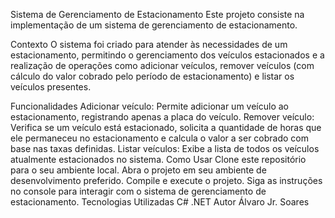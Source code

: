 Sistema de Gerenciamento de Estacionamento
Este projeto consiste na implementação de um sistema de gerenciamento de estacionamento.

Contexto
O sistema foi criado para atender às necessidades de um estacionamento, permitindo o gerenciamento dos veículos estacionados e a realização de operações como adicionar veículos, remover veículos (com cálculo do valor cobrado pelo período de estacionamento) e listar os veículos presentes.

Funcionalidades
Adicionar veículo: Permite adicionar um veículo ao estacionamento, registrando apenas a placa do veículo.
Remover veículo: Verifica se um veículo está estacionado, solicita a quantidade de horas que ele permaneceu no estacionamento e calcula o valor a ser cobrado com base nas taxas definidas.
Listar veículos: Exibe a lista de todos os veículos atualmente estacionados no sistema.
Como Usar
Clone este repositório para o seu ambiente local.
Abra o projeto em seu ambiente de desenvolvimento preferido.
Compile e execute o projeto.
Siga as instruções no console para interagir com o sistema de gerenciamento de estacionamento.
Tecnologias Utilizadas
C#
.NET
Autor
Álvaro Jr. Soares